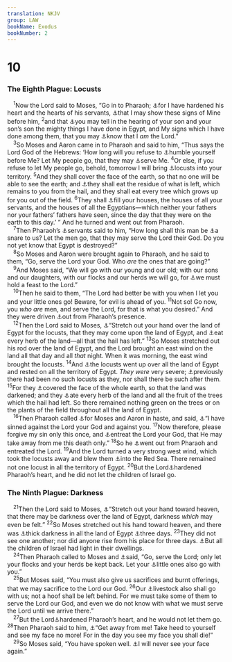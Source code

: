 ```yaml
---
translation: NKJV
group: LAW
bookName: Exodus 
bookNumber: 2
---
```


<div class="title"><h1>10</h1><h3>The Eighth Plague: Locusts</h3></div>
<span class="verse xu_10_1"> <sup>1</sup>Now the Lord said to Moses, “Go in to Pharaoh; <a data-toggle="tooltip" data-placement="bottom" title="Ex. 4:21; 7:14; 9:12; 10:27; 11:10; 14:4; Josh. 11:20; John 12:40; Rom. 9:18">⚓</a>for I have hardened his heart and the hearts of his servants, <a data-toggle="tooltip" data-placement="bottom" title="Ex. 7:4; 9:16">⚓</a>that I may show these signs of Mine before him, </span>
<span class="verse xu_10_2"><sup>2</sup>and that <a data-toggle="tooltip" data-placement="bottom" title="Ex. 12:26; 13:8, 14; Deut. 4:9; 6:7; 11:19; Ps. 44:1; 78:5; Joel 1:3">⚓</a>you may tell in the hearing of your son and your son’s son the mighty things I have done in Egypt, and My signs which I have done among them, that you may <a data-toggle="tooltip" data-placement="bottom" title="Ex. 7:5, 17; 8:22">⚓</a>know that I <i>am</i> the Lord.”<br/></span>
<span class="verse xu_10_3"> <sup>3</sup>So Moses and Aaron came in to Pharaoh and said to him, “Thus says the Lord God of the Hebrews: ‘How long will you refuse to <a data-toggle="tooltip" data-placement="bottom" title="(1 Kin. 21:29; 2 Chr. 34:27); Job 42:6; (James 4:10; 1 Pet. 5:6)">⚓</a>humble yourself before Me? Let My people go, that they may <a data-toggle="tooltip" data-placement="bottom" title="Ex. 4:23; 8:1; 9:1">⚓</a>serve Me. </span>
<span class="verse xu_10_4"><sup>4</sup>Or else, if you refuse to let My people go, behold, tomorrow I will bring <a data-toggle="tooltip" data-placement="bottom" title="Prov. 30:27; Rev. 9:3">⚓</a>locusts into your territory. </span>
<span class="verse xu_10_5"><sup>5</sup>And they shall cover the face of the earth, so that no one will be able to see the earth; and <a data-toggle="tooltip" data-placement="bottom" title="Ex. 9:32; Joel 1:4; 2:25">⚓</a>they shall eat the residue of what is left, which remains to you from the hail, and they shall eat every tree which grows up for you out of the field. </span>
<span class="verse xu_10_6"><sup>6</sup>They shall <a data-toggle="tooltip" data-placement="bottom" title="Ex. 8:3, 21">⚓</a>fill your houses, the houses of all your servants, and the houses of all the Egyptians—which neither your fathers nor your fathers’ fathers have seen, since the day that they were on the earth to this day.’ ” And he turned and went out from Pharaoh.<br/></span>
<span class="verse xu_10_7"> <sup>7</sup>Then Pharaoh’s <a data-toggle="tooltip" data-placement="bottom" title="Ex. 7:5; 8:19; 9:20; 12:33">⚓</a>servants said to him, “How long shall this man be <a data-toggle="tooltip" data-placement="bottom" title="Ex. 23:33; Josh. 23:13; 1 Sam. 18:21; Eccl. 7:26; 1 Cor. 7:35">⚓</a>a snare to us? Let the men go, that they may serve the Lord their God. Do you not yet know that Egypt is destroyed?”<br/></span>
<span class="verse xu_10_8"> <sup>8</sup>So Moses and Aaron were brought again to Pharaoh, and he said to them, “Go, serve the Lord your God. Who <i>are</i> the ones that are going?”<br/></span>
<span class="verse xu_10_9"> <sup>9</sup>And Moses said, “We will go with our young and our old; with our sons and our daughters, with our flocks and our herds we will go, for <a data-toggle="tooltip" data-placement="bottom" title="Ex. 5:1; 7:16">⚓</a>we must hold a feast to the Lord.”<br/></span>
<span class="verse xu_10_10"> <sup>10</sup>Then he said to them, “The Lord had better be with you when I let you and your little ones go! Beware, for evil is ahead of you. </span>
<span class="verse xu_10_11"><sup>11</sup>Not so! Go now, you <i>who</i> <i>are</i> men, and serve the Lord, for that is what you desired.” And they were driven <a data-toggle="tooltip" data-placement="bottom" title="Ex. 10:28">⚓</a>out from Pharaoh’s presence.<br/></span>
<span class="verse xu_10_12"> <sup>12</sup>Then the Lord said to Moses, <a data-toggle="tooltip" data-placement="bottom" title="Ex. 7:19">⚓</a>“Stretch out your hand over the land of Egypt for the locusts, that they may come upon the land of Egypt, and <a data-toggle="tooltip" data-placement="bottom" title="Ex. 10:5, 15">⚓</a>eat every herb of the land—all that the hail has left.” </span>
<span class="verse xu_10_13"><sup>13</sup>So Moses stretched out his rod over the land of Egypt, and the Lord brought an east wind on the land all that day and all <i>that</i> night. When it was morning, the east wind brought the locusts. </span>
<span class="verse xu_10_14"><sup>14</sup>And <a data-toggle="tooltip" data-placement="bottom" title="Deut. 28:38; Ps. 78:46; 105:34">⚓</a>the locusts went up over all the land of Egypt and rested on all the territory of Egypt. <i>They</i> <i>were</i> very severe; <a data-toggle="tooltip" data-placement="bottom" title="Joel 1:4, 7; 2:1–11; Rev. 9:3">⚓</a>previously there had been no such locusts as they, nor shall there be such after them. </span>
<span class="verse xu_10_15"><sup>15</sup>For they <a data-toggle="tooltip" data-placement="bottom" title="Ex. 10:5">⚓</a>covered the face of the whole earth, so that the land was darkened; and they <a data-toggle="tooltip" data-placement="bottom" title="Ps. 105:35">⚓</a>ate every herb of the land and all the fruit of the trees which the hail had left. So there remained nothing green on the trees or on the plants of the field throughout all the land of Egypt.<br/></span>
<span class="verse xu_10_16"> <sup>16</sup>Then Pharaoh called <a data-toggle="tooltip" data-placement="bottom" title="Ex. 8:8">⚓</a>for Moses and Aaron in haste, and said, <a data-toggle="tooltip" data-placement="bottom" title="Ex. 9:27">⚓</a>“I have sinned against the Lord your God and against you. </span>
<span class="verse xu_10_17"><sup>17</sup>Now therefore, please forgive my sin only this once, and <a data-toggle="tooltip" data-placement="bottom" title="Ex. 8:8, 28; 9:28; 1 Kin. 13:6">⚓</a>entreat the Lord your God, that He may take away from me this death only.” </span>
<span class="verse xu_10_18"><sup>18</sup>So he <a data-toggle="tooltip" data-placement="bottom" title="Ex. 8:30">⚓</a>went out from Pharaoh and entreated the Lord. </span>
<span class="verse xu_10_19"><sup>19</sup>And the Lord turned a very strong west wind, which took the locusts away and blew them <a data-toggle="tooltip" data-placement="bottom" title="Joel 2:20">⚓</a>into the Red Sea. There remained not one locust in all the territory of Egypt. </span>
<span class="verse xu_10_20"><sup>20</sup>But the Lord<a data-toggle="tooltip" data-placement="bottom" title="Ex. 4:21; 10:1; 11:10">⚓</a>hardened Pharaoh’s heart, and he did not let the children of Israel go.<br/></span>
<div class="title"><h3>The Ninth Plague: Darkness</h3></div>
<span class="verse xu_10_21"> <sup>21</sup>Then the Lord said to Moses, <a data-toggle="tooltip" data-placement="bottom" title="Ex. 9:22">⚓</a>“Stretch out your hand toward heaven, that there may be darkness over the land of Egypt, darkness <i>which</i> may even be felt.” </span>
<span class="verse xu_10_22"><sup>22</sup>So Moses stretched out his hand toward heaven, and there was <a data-toggle="tooltip" data-placement="bottom" title="Ps. 105:28; Rev. 16:10">⚓</a>thick darkness in all the land of Egypt <a data-toggle="tooltip" data-placement="bottom" title="Ex. 3:18">⚓</a>three days. </span>
<span class="verse xu_10_23"><sup>23</sup>They did not see one another; nor did anyone rise from his place for three days. <a data-toggle="tooltip" data-placement="bottom" title="Ex. 8:22, 23">⚓</a>But all the children of Israel had light in their dwellings.<br/></span>
<span class="verse xu_10_24"> <sup>24</sup>Then Pharaoh called to Moses and <a data-toggle="tooltip" data-placement="bottom" title="Ex. 8:8, 25; 10:8">⚓</a>said, “Go, serve the Lord; only let your flocks and your herds be kept back. Let your <a data-toggle="tooltip" data-placement="bottom" title="Ex. 10:10">⚓</a>little ones also go with you.”<br/></span>
<span class="verse xu_10_25"> <sup>25</sup>But Moses said, “You must also give us sacrifices and burnt offerings, that we may sacrifice to the Lord our God. </span>
<span class="verse xu_10_26"><sup>26</sup>Our <a data-toggle="tooltip" data-placement="bottom" title="Ex. 10:9">⚓</a>livestock also shall go with us; not a hoof shall be left behind. For we must take some of them to serve the Lord our God, and even we do not know with what we must serve the Lord until we arrive there.”<br/></span>
<span class="verse xu_10_27"> <sup>27</sup>But the Lord<a data-toggle="tooltip" data-placement="bottom" title="Ex. 4:21; 10:1, 20; 14:4, 8">⚓</a>hardened Pharaoh’s heart, and he would not let them go. </span>
<span class="verse xu_10_28"><sup>28</sup>Then Pharaoh said to him, <a data-toggle="tooltip" data-placement="bottom" title="Ex. 10:11">⚓</a>“Get away from me! Take heed to yourself and see my face no more! For in the day you see my face you shall die!”<br/></span>
<span class="verse xu_10_29"> <sup>29</sup>So Moses said, “You have spoken well. <a data-toggle="tooltip" data-placement="bottom" title="Ex. 11:8; Heb. 11:27">⚓</a>I will never see your face again.”<br/></span>
